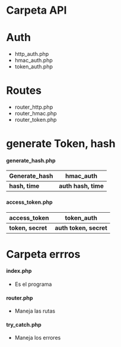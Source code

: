 # Carpeta API

# Auth

-   http_auth.php
-   hmac_auth.php
-   token_auth.php

# Routes

-   router_http.php
-   router_hmac.php
-   router_token.php

# generate Token, hash

#### generate_hash.php

Generate_hash | hmac_auth
------------- | ---------
**hash, time** | **auth hash, time** 

#### access_token.php

access_token | token_auth
------------- | ---------
**token, secret** | **auth token, secret** 


# Carpeta errros

#### index.php

- Es el programa

#### router.php

- Maneja las rutas

#### try_catch.php

- Maneja los errores